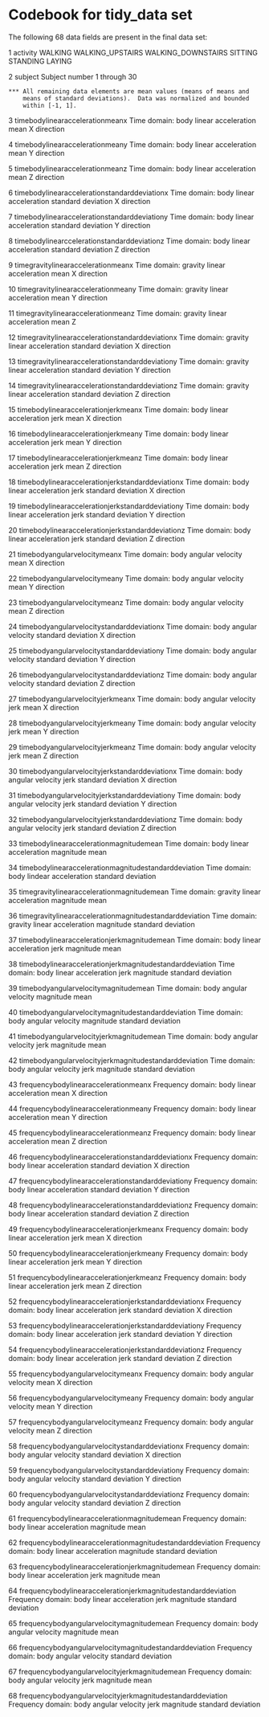 Codebook for tidy_data set
========================================================
The following 68 data fields are present in the final data set:

1 activity
    WALKING
    WALKING_UPSTAIRS
    WALKING_DOWNSTAIRS
    SITTING
    STANDING
    LAYING

2 subject
    Subject number 1 through 30
    
    
    *** All remaining data elements are mean values (means of means and
        means of standard deviations).  Data was normalized and bounded
        within [-1, 1].
        
        
3 timebodylinearaccelerationmeanx
    Time domain: body linear acceleration mean X direction
    
4 timebodylinearaccelerationmeany
    Time domain: body linear acceleration mean Y direction
    
5 timebodylinearaccelerationmeanz
    Time domain: body linear acceleration mean Z direction
    
6 timebodylinearaccelerationstandarddeviationx
    Time domain: body linear acceleration standard deviation X direction
    
7 timebodylinearaccelerationstandarddeviationy
    Time domain: body linear acceleration standard deviation Y direction
    
8 timebodylinearccelerationstandarddeviationz
    Time domain: body linear acceleration standard deviation Z direction
    
9 timegravitylinearaccelerationmeanx
    Time domain: gravity linear acceleration mean X direction
    
10 timegravitylinearaccelerationmeany
    Time domain: gravity linear acceleration mean Y direction
    
11 timegravitylinearaccelerationmeanz
    Time domain: gravity linear acceleration mean Z
    
12 timegravitylinearaccelerationstandarddeviationx
    Time domain: gravity linear acceleration standard deviation X direction
    
13 timegravitylinearaccelerationstandarddeviationy
    Time domain: gravity linear acceleration standard deviation Y direction
    
14 timegravitylinearaccelerationstandarddeviationz
    Time domain: gravity linear acceleration standard deviation Z direction
    
15 timebodylinearaccelerationjerkmeanx
    Time domain: body linear acceleration jerk mean X direction
    
16 timebodylinearaccelerationjerkmeany
    Time domain: body linear acceleration jerk mean Y direction
    
17 timebodylinearaccelerationjerkmeanz
    Time domain: body linear acceleration jerk mean Z direction
    
18 timebodylinearaccelerationjerkstandarddeviationx
    Time domain: body linear acceleration jerk standard deviation X direction
    
19 timebodylinearaccelerationjerkstandarddeviationy
    Time domain: body linear acceleration jerk standard deviation Y direction
    
20 timebodylinearaccelerationjerkstandarddeviationz
    Time domain: body linear acceleration jerk standard deviation Z direction
    
21 timebodyangularvelocitymeanx
    Time domain: body angular velocity mean X direction
    
22 timebodyangularvelocitymeany
    Time domain: body angular velocity mean Y direction
    
23 timebodyangularvelocitymeanz
    Time domain: body angular velocity mean Z direction
    
24 timebodyangularvelocitystandarddeviationx
    Time domain: body angular velocity standard deviation X direction
    
25 timebodyangularvelocitystandarddeviationy
    Time domain: body angular velocity standard deviation Y direction
    
26 timebodyangularvelocitystandarddeviationz
    Time domain: body angular velocity standard deviation Z direction
    
27 timebodyangularvelocityjerkmeanx
    Time domain: body angular velocity jerk mean X direction
    
28 timebodyangularvelocityjerkmeany
    Time domain: body angular velocity jerk mean Y direction
    
29 timebodyangularvelocityjerkmeanz
    Time domain: body angular velocity jerk mean Z direction
    
30 timebodyangularvelocityjerkstandarddeviationx
    Time domain: body angular velocity jerk standard deviation X direction
    
31 timebodyangularvelocityjerkstandarddeviationy
    Time domain: body angular velocity jerk standard deviation Y direction
    
32 timebodyangularvelocityjerkstandarddeviationz
    Time domain: body angular velocity jerk standard deviation Z direction
    
33 timebodylinearaccelerationmagnitudemean
    Time domain: body linear acceleration magnitude mean
    
34 timebodylinearaccelerationmagnitudestandarddeviation
    Time domain: body lindear acceleration standard deviation
    
35 timegravitylinearaccelerationmagnitudemean
    Time domain: gravity linear acceleration magnitude mean
    
36 timegravitylinearaccelerationmagnitudestandarddeviation
    Time domain: gravity linear acceleration magnitude standard deviation
    
37 timebodylinearaccelerationjerkmagnitudemean
    Time domain: body linear acceleration jerk magnitude mean
    
38 timebodylinearaccelerationjerkmagnitudestandarddeviation
    Time domain: body linear acceleration jerk magnitude standard deviation
    
39 timebodyangularvelocitymagnitudemean
    Time domain: body angular velocity magnitude mean
    
40 timebodyangularvelocitymagnitudestandarddeviation
    Time domain: body angular velocity magnitude standard deviation
    
41 timebodyangularvelocityjerkmagnitudemean
    Time domain: body angular velocity jerk magnitude mean
    
42 timebodyangularvelocityjerkmagnitudestandarddeviation
    Time domain: body angular velocity jerk magnitude standard deviation
    
43 frequencybodylinearaccelerationmeanx
    Frequency domain: body linear acceleration mean X direction
    
44 frequencybodylinearaccelerationmeany
    Frequency domain: body linear acceleration mean Y direction
    
45 frequencybodylinearaccelerationmeanz
    Frequency domain: body linear acceleration mean Z direction
    
46 frequencybodylinearaccelerationstandarddeviationx
    Frequency domain: body linear acceleration standard deviation X direction
    
47 frequencybodylinearaccelerationstandarddeviationy
    Frequency domain: body linear acceleration standard deviation Y direction
    
48 frequencybodylinearaccelerationstandarddeviationz
    Frequency domain: body linear acceleration standard deviation Z direction
    
49 frequencybodylinearaccelerationjerkmeanx
    Frequency domain: body linear acceleration jerk mean X direction
    
50 frequencybodylinearaccelerationjerkmeany
    Frequency domain: body linear acceleration jerk mean Y direction
    
51 frequencybodylinearaccelerationjerkmeanz
    Frequency domain: body linear acceleration jerk mean Z direction
    
52 frequencybodylinearaccelerationjerkstandarddeviationx
    Frequency domain: body linear acceleration jerk standard deviation X direction
    
53 frequencybodylinearaccelerationjerkstandarddeviationy
    Frequency domain: body linear acceleration jerk standard deviation Y direction
    
54 frequencybodylinearaccelerationjerkstandarddeviationz
    Frequency domain: body linear acceleration jerk standard deviation Z direction
    
55 frequencybodyangularvelocitymeanx
    Frequency domain: body angular velocity mean X direction
    
56 frequencybodyangularvelocitymeany
    Frequency domain: body angular velocity mean Y direction
    
57 frequencybodyangularvelocitymeanz
    Frequency domain: body angular velocity mean Z direction
    
58 frequencybodyangularvelocitystandarddeviationx
    Frequency domain: body angular velocity standard deviation X direction
    
59 frequencybodyangularvelocitystandarddeviationy
    Frequency domain: body angular velocity standard deviation Y direction
    
60 frequencybodyangularvelocitystandarddeviationz
    Frequency domain: body angular velocity standard deviation Z direction
    
61 frequencybodylinearaccelerationmagnitudemean
    Frequency domain: body linear acceleration magnitude mean
    
62 frequencybodylinearaccelerationmagnitudestandarddeviation
    Frequency domain: body linear acceleration magnitude standard deviation
    
63 frequencybodylinearaccelerationjerkmagnitudemean
    Frequency domain: body linear acceleration jerk magnitude mean
    
64 frequencybodylinearaccelerationjerkmagnitudestandarddeviation
    Frequency domain: body linear acceleration jerk magnitude standard deviation
    
65 frequencybodyangularvelocitymagnitudemean
    Frequency domain: body angular velocity magnitude mean
    
66 frequencybodyangularvelocitymagnitudestandarddeviation
    Frequency domain: body angular velocity standard deviation
    
67 frequencybodyangularvelocityjerkmagnitudemean
    Frequency domain: body angular velocity jerk magnitude mean
    
68 frequencybodyangularvelocityjerkmagnitudestandarddeviation
    Frequency domain: body angular velocity jerk magnitude standard deviation
